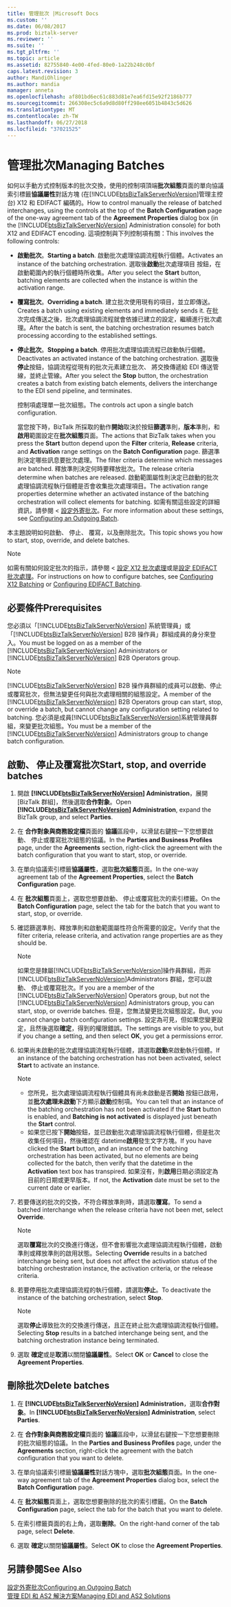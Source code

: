 ```yaml
---
title: 管理批次 |Microsoft Docs
ms.custom: ''
ms.date: 06/08/2017
ms.prod: biztalk-server
ms.reviewer: ''
ms.suite: ''
ms.tgt_pltfrm: ''
ms.topic: article
ms.assetid: 82755840-4e00-4fed-80e0-1a22b248c0bf
caps.latest.revision: 3
author: MandiOhlinger
ms.author: mandia
manager: anneta
ms.openlocfilehash: af801bd6ec61c883d81e7ea6fd15e92f2186b777
ms.sourcegitcommit: 266308ec5c6a9d8d80ff298ee6051b4843c5d626
ms.translationtype: MT
ms.contentlocale: zh-TW
ms.lasthandoff: 06/27/2018
ms.locfileid: "37021525"
---
```

# <a name="managing-batches"></a><span data-ttu-id="30b6c-102">管理批次</span><span class="sxs-lookup"><span data-stu-id="30b6c-102">Managing Batches</span></span>
<span data-ttu-id="30b6c-103">如何以手動方式控制版本的批次交換，使用的控制項頂端**批次組態**頁面的單向協議索引標籤**協議屬性**對話方塊 (在[!INCLUDE[btsBizTalkServerNoVersion](../includes/btsbiztalkservernoversion-md.md)]管理主控台) X12 和 EDIFACT 編碼的。</span><span class="sxs-lookup"><span data-stu-id="30b6c-103">How to control manually the release of batched interchanges, using the controls at the top of the **Batch Configuration** page of the one-way agreement tab of the **Agreement Properties** dialog box (in the [!INCLUDE[btsBizTalkServerNoVersion](../includes/btsbiztalkservernoversion-md.md)] Administration console) for both X12 and EDIFACT encoding.</span></span> <span data-ttu-id="30b6c-104">這項控制與下列控制項有關：</span><span class="sxs-lookup"><span data-stu-id="30b6c-104">This involves the following controls:</span></span>  
  
- <span data-ttu-id="30b6c-105">**啟動批次**。</span><span class="sxs-lookup"><span data-stu-id="30b6c-105">**Starting a batch**.</span></span> <span data-ttu-id="30b6c-106">啟動批次處理協調流程執行個體。</span><span class="sxs-lookup"><span data-stu-id="30b6c-106">Activates an instance of the batching orchestration.</span></span> <span data-ttu-id="30b6c-107">選取後**啟動**批次處理項目 按鈕，在啟動範圍內的執行個體時所收集。</span><span class="sxs-lookup"><span data-stu-id="30b6c-107">After you select the **Start** button, batching elements are collected when the instance is within the activation range.</span></span>  
  
- <span data-ttu-id="30b6c-108">**覆寫批次**。</span><span class="sxs-lookup"><span data-stu-id="30b6c-108">**Overriding a batch**.</span></span> <span data-ttu-id="30b6c-109">建立批次使用現有的項目，並立即傳送。</span><span class="sxs-lookup"><span data-stu-id="30b6c-109">Creates a batch using existing elements and immediately sends it.</span></span> <span data-ttu-id="30b6c-110">在批次完成傳送之後，批次處理協調流程就會依據已建立的設定，繼續進行批次處理。</span><span class="sxs-lookup"><span data-stu-id="30b6c-110">After the batch is sent, the batching orchestration resumes batch processing according to the established settings.</span></span>  
  
- <span data-ttu-id="30b6c-111">**停止批次**。</span><span class="sxs-lookup"><span data-stu-id="30b6c-111">**Stopping a batch**.</span></span> <span data-ttu-id="30b6c-112">停用批次處理協調流程已啟動執行個體。</span><span class="sxs-lookup"><span data-stu-id="30b6c-112">Deactivates an activated instance of the batching orchestration.</span></span> <span data-ttu-id="30b6c-113">選取後**停止**按鈕，協調流程從現有的批次元素建立批次、 將交換傳遞給 EDI 傳送管線，並終止管線。</span><span class="sxs-lookup"><span data-stu-id="30b6c-113">After you select the **Stop** button, the orchestration creates a batch from existing batch elements, delivers the interchange to the EDI send pipeline, and terminates.</span></span>  
  
  <span data-ttu-id="30b6c-114">控制項處理單一批次組態。</span><span class="sxs-lookup"><span data-stu-id="30b6c-114">The controls act upon a single batch configuration.</span></span>  
  
  <span data-ttu-id="30b6c-115">當您按下時，BizTalk 所採取的動作**開始**取決於按鈕**篩選**準則，**版本**準則，和**啟用**範圍設定在**批次組態**頁面。</span><span class="sxs-lookup"><span data-stu-id="30b6c-115">The actions that BizTalk takes when you press the **Start** button depend upon the **Filter** criteria, **Release** criteria, and **Activation** range settings on the **Batch Configuration** page.</span></span> <span data-ttu-id="30b6c-116">篩選準則決定哪些訊息要批次處理。</span><span class="sxs-lookup"><span data-stu-id="30b6c-116">The filter criteria determine which messages are batched.</span></span> <span data-ttu-id="30b6c-117">釋放準則決定何時要釋放批次。</span><span class="sxs-lookup"><span data-stu-id="30b6c-117">The release criteria determine when batches are released.</span></span> <span data-ttu-id="30b6c-118">啟動範圍屬性則決定已啟動的批次處理協調流程執行個體是否會收集批次處理項目。</span><span class="sxs-lookup"><span data-stu-id="30b6c-118">The activation range properties determine whether an activated instance of the batching orchestration will collect elements for batching.</span></span> <span data-ttu-id="30b6c-119">如需有關這些設定的詳細資訊，請參閱 <<c0> [ 設定外寄批次](../core/configuring-an-outgoing-batch.md)。</span><span class="sxs-lookup"><span data-stu-id="30b6c-119">For more information about these settings, see [Configuring an Outgoing Batch](../core/configuring-an-outgoing-batch.md).</span></span>  

<span data-ttu-id="30b6c-120">本主題說明如何啟動、 停止、 覆寫，以及刪除批次。</span><span class="sxs-lookup"><span data-stu-id="30b6c-120">This topic shows you how to start, stop, override, and delete batches.</span></span>  

> [!NOTE]
>  <span data-ttu-id="30b6c-121">如需有關如何設定批次的指示，請參閱 <<c0> [ 設定 X12 批次處理](../core/configuring-batching-x12.md)或是[設定 EDIFACT 批次處理](../core/configuring-batching-edifact.md)。</span><span class="sxs-lookup"><span data-stu-id="30b6c-121">For instructions on how to configure batches, see [Configuring X12 Batching](../core/configuring-batching-x12.md) or [Configuring EDIFACT Batching](../core/configuring-batching-edifact.md).</span></span> 
  
## <a name="prerequisites"></a><span data-ttu-id="30b6c-122">必要條件</span><span class="sxs-lookup"><span data-stu-id="30b6c-122">Prerequisites</span></span>  
 <span data-ttu-id="30b6c-123">您必須以「[!INCLUDE[btsBizTalkServerNoVersion](../includes/btsbiztalkservernoversion-md.md)] 系統管理員」或「[!INCLUDE[btsBizTalkServerNoVersion](../includes/btsbiztalkservernoversion-md.md)] B2B 操作員」群組成員的身分來登入。</span><span class="sxs-lookup"><span data-stu-id="30b6c-123">You must be logged on as a member of the [!INCLUDE[btsBizTalkServerNoVersion](../includes/btsbiztalkservernoversion-md.md)] Administrators or [!INCLUDE[btsBizTalkServerNoVersion](../includes/btsbiztalkservernoversion-md.md)] B2B Operators group.</span></span>  
  
> [!NOTE]
>  <span data-ttu-id="30b6c-124">[!INCLUDE[btsBizTalkServerNoVersion](../includes/btsbiztalkservernoversion-md.md)] B2B 操作員群組的成員可以啟動、停止或覆寫批次，但無法變更任何與批次處理相關的組態設定。</span><span class="sxs-lookup"><span data-stu-id="30b6c-124">A member of the [!INCLUDE[btsBizTalkServerNoVersion](../includes/btsbiztalkservernoversion-md.md)] B2B Operators group can start, stop, or override a batch, but cannot change any configuration setting related to batching.</span></span> <span data-ttu-id="30b6c-125">您必須是成員[!INCLUDE[btsBizTalkServerNoVersion](../includes/btsbiztalkservernoversion-md.md)]系統管理員群組，來變更批次組態。</span><span class="sxs-lookup"><span data-stu-id="30b6c-125">You must be a member of the [!INCLUDE[btsBizTalkServerNoVersion](../includes/btsbiztalkservernoversion-md.md)] Administrators group to change batch configuration.</span></span>  
  
## <a name="start-stop-and-override-batches"></a><span data-ttu-id="30b6c-126">啟動、 停止及覆寫批次</span><span class="sxs-lookup"><span data-stu-id="30b6c-126">Start, stop, and override batches</span></span>  
  
1. <span data-ttu-id="30b6c-127">開啟 **[!INCLUDE[btsBizTalkServerNoVersion](../includes/btsbiztalkservernoversion-md.md)] Administration**，展開 [BizTalk 群組]，然後選取**合作對象**。</span><span class="sxs-lookup"><span data-stu-id="30b6c-127">Open **[!INCLUDE[btsBizTalkServerNoVersion](../includes/btsbiztalkservernoversion-md.md)] Administration**, expand the BizTalk group, and select **Parties**.</span></span>  
  
2. <span data-ttu-id="30b6c-128">在 **合作對象與商務設定檔**頁面的 **協議**區段中，以滑鼠右鍵按一下您想要啟動、 停止或覆寫批次組態的協議。</span><span class="sxs-lookup"><span data-stu-id="30b6c-128">In the **Parties and Business Profiles** page, under the **Agreements** section, right-click the agreement with the batch configuration that you want to start, stop, or override.</span></span>  
  
3. <span data-ttu-id="30b6c-129">在單向協議索引標籤**協議屬性**，選取**批次組態**頁面。</span><span class="sxs-lookup"><span data-stu-id="30b6c-129">In the one-way agreement tab of the **Agreement Properties**, select the **Batch Configuration** page.</span></span>  
  
4. <span data-ttu-id="30b6c-130">在 **批次組態**頁面上，選取您想要啟動、 停止或覆寫批次的索引標籤。</span><span class="sxs-lookup"><span data-stu-id="30b6c-130">On the **Batch Configuration** page, select the tab for the batch that you want to start, stop, or override.</span></span>  
  
5. <span data-ttu-id="30b6c-131">確認篩選準則、釋放準則和啟動範圍屬性符合所需要的設定。</span><span class="sxs-lookup"><span data-stu-id="30b6c-131">Verify that the filter criteria, release criteria, and activation range properties are as they should be.</span></span>  
  
   > [!NOTE]
   >  <span data-ttu-id="30b6c-132">如果您是隸屬[!INCLUDE[btsBizTalkServerNoVersion](../includes/btsbiztalkservernoversion-md.md)]操作員群組，而非[!INCLUDE[btsBizTalkServerNoVersion](../includes/btsbiztalkservernoversion-md.md)]Administrators 群組，您可以啟動、 停止或覆寫批次。</span><span class="sxs-lookup"><span data-stu-id="30b6c-132">If you are a member of the [!INCLUDE[btsBizTalkServerNoVersion](../includes/btsbiztalkservernoversion-md.md)] Operators group, but not the [!INCLUDE[btsBizTalkServerNoVersion](../includes/btsbiztalkservernoversion-md.md)] Administrators group, you can start, stop, or override batches.</span></span> <span data-ttu-id="30b6c-133">但是，您無法變更批次組態設定。</span><span class="sxs-lookup"><span data-stu-id="30b6c-133">But, you cannot change batch configuration settings.</span></span> <span data-ttu-id="30b6c-134">設定為可見，但如果您變更設定，且然後選取**確定**，得到的權限錯誤。</span><span class="sxs-lookup"><span data-stu-id="30b6c-134">The settings are visible to you, but if you change a setting, and then select **OK**, you get a permissions error.</span></span>  
  
6. <span data-ttu-id="30b6c-135">如果尚未啟動的批次處理協調流程執行個體，請選取**啟動**來啟動執行個體。</span><span class="sxs-lookup"><span data-stu-id="30b6c-135">If an instance of the batching orchestration has not been activated, select **Start** to activate an instance.</span></span>  
  
   > [!NOTE]
   >  - <span data-ttu-id="30b6c-136">您所見，批次處理協調流程執行個體具有尚未啟動是否**開始** 按鈕已啟用，並**批次處理未啟動**下方顯示**啟動**控制項。</span><span class="sxs-lookup"><span data-stu-id="30b6c-136">You can tell that an instance of the batching orchestration has not been activated if the **Start** button is enabled, and **Batching is not activated** is displayed just beneath the **Start** control.</span></span>  
   >  - <span data-ttu-id="30b6c-137">如果您已按下**開始**按鈕，並已啟動批次處理協調流程執行個體，但是批次收集任何項目，然後確認在 datetime**啟用**發生文字方塊。</span><span class="sxs-lookup"><span data-stu-id="30b6c-137">If you have clicked the **Start** button, and an instance of the batching orchestration has been activated, but no elements are being collected for the batch, then verify that the datetime in the **Activation** text box has transpired.</span></span> <span data-ttu-id="30b6c-138">如果沒有，則**啟用**日期必須設定為目前的日期或更早版本。</span><span class="sxs-lookup"><span data-stu-id="30b6c-138">If not, the **Activation** date must be set to the current date or earlier.</span></span>  
  
7. <span data-ttu-id="30b6c-139">若要傳送的批次的交換，不符合釋放準則時，請選取**覆寫**。</span><span class="sxs-lookup"><span data-stu-id="30b6c-139">To send a batched interchange when the release criteria have not been met, select **Override**.</span></span>  
  
   > [!NOTE]
   >  <span data-ttu-id="30b6c-140">選取**覆寫**批次的交換進行傳送，但不會影響批次處理協調流程執行個體，啟動準則或釋放準則的啟用狀態。</span><span class="sxs-lookup"><span data-stu-id="30b6c-140">Selecting **Override** results in a batched interchange being sent, but does not affect the activation status of the batching orchestration instance, the activation criteria, or the release criteria.</span></span>  
  
8. <span data-ttu-id="30b6c-141">若要停用批次處理協調流程的執行個體，請選取**停止**。</span><span class="sxs-lookup"><span data-stu-id="30b6c-141">To deactivate the instance of the batching orchestration, select **Stop**.</span></span>  
  
   > [!NOTE]
   >  <span data-ttu-id="30b6c-142">選取**停止**導致批次的交換進行傳送，且正在終止批次處理協調流程執行個體。</span><span class="sxs-lookup"><span data-stu-id="30b6c-142">Selecting **Stop** results in a batched interchange being sent, and the batching orchestration instance being terminated.</span></span>  
  
9. <span data-ttu-id="30b6c-143">選取  **確定**或是**取消**以關閉**協議屬性**。</span><span class="sxs-lookup"><span data-stu-id="30b6c-143">Select **OK** or **Cancel** to close the **Agreement Properties**.</span></span>  

## <a name="delete-batches"></a><span data-ttu-id="30b6c-144">刪除批次</span><span class="sxs-lookup"><span data-stu-id="30b6c-144">Delete batches</span></span>  
  
1. <span data-ttu-id="30b6c-145">在   **[!INCLUDE[btsBizTalkServerNoVersion](../includes/btsbiztalkservernoversion-md.md)] Administration**，選取**合作對象**。</span><span class="sxs-lookup"><span data-stu-id="30b6c-145">In **[!INCLUDE[btsBizTalkServerNoVersion](../includes/btsbiztalkservernoversion-md.md)] Administration**, select **Parties**.</span></span>  
  
2. <span data-ttu-id="30b6c-146">在 **合作對象與商務設定檔**頁面的 **協議**區段中，以滑鼠右鍵按一下您想要刪除的批次組態的協議。</span><span class="sxs-lookup"><span data-stu-id="30b6c-146">In the **Parties and Business Profiles** page, under the **Agreements** section, right-click the agreement with the batch configuration that you want to delete.</span></span>  
  
3. <span data-ttu-id="30b6c-147">在單向協議索引標籤**協議屬性**對話方塊中，選取**批次組態**頁面。</span><span class="sxs-lookup"><span data-stu-id="30b6c-147">In the one-way agreement tab of the **Agreement Properties** dialog box, select the **Batch Configuration** page.</span></span>  
  
4. <span data-ttu-id="30b6c-148">在 **批次組態**頁面上，選取您想要刪除的批次的索引標籤。</span><span class="sxs-lookup"><span data-stu-id="30b6c-148">On the **Batch Configuration** page, select the tab for the batch that you want to delete.</span></span>  
  
5. <span data-ttu-id="30b6c-149">在索引標籤頁面的右上角，選取**刪除**。</span><span class="sxs-lookup"><span data-stu-id="30b6c-149">On the right-hand corner of the tab page, select **Delete**.</span></span>  
  
6. <span data-ttu-id="30b6c-150">選取  **確定**以關閉**協議屬性**。</span><span class="sxs-lookup"><span data-stu-id="30b6c-150">Select **OK** to close the **Agreement Properties**.</span></span>  

  
## <a name="see-also"></a><span data-ttu-id="30b6c-151">另請參閱</span><span class="sxs-lookup"><span data-stu-id="30b6c-151">See Also</span></span>  
 [<span data-ttu-id="30b6c-152">設定外寄批次</span><span class="sxs-lookup"><span data-stu-id="30b6c-152">Configuring an Outgoing Batch</span></span>](../core/configuring-an-outgoing-batch.md)  
 [<span data-ttu-id="30b6c-153">管理 EDI 和 AS2 解決方案</span><span class="sxs-lookup"><span data-stu-id="30b6c-153">Managing EDI and AS2 Solutions</span></span>](../core/managing-edi-and-as2-solutions.md)